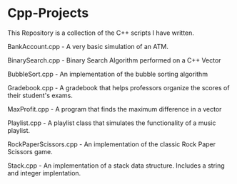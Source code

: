 # Cpp-Projects

This Repository is a collection of the C++ scripts I have written. 

BankAccount.cpp - A very basic simulation of an ATM.

BinarySearch.cpp - Binary Search Algorithm performed on a C++ Vector

BubbleSort.cpp - An implementation of the bubble sorting algorithm

Gradebook.cpp - A gradebook that helps professors organize the scores of their student's exams.

MaxProfit.cpp - A program that finds the maximum difference in a vector 

Playlist.cpp - A playlist class that simulates the functionality of a music playlist.

RockPaperScissors.cpp - An implementation of the classic Rock Paper Scissors game.

Stack.cpp - An implementation of a stack data structure. Includes a string and integer implentation.



